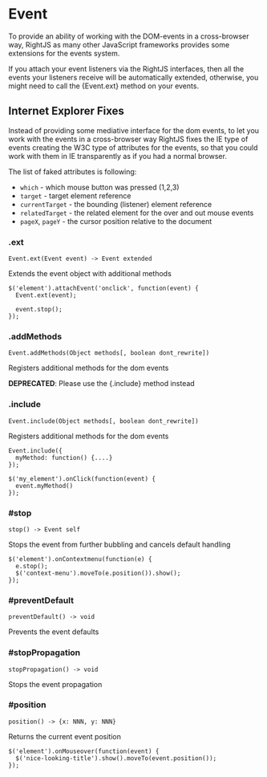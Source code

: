# Event

To provide an ability of working with the DOM-events in a cross-browser way,
RightJS as many other JavaScript frameworks provides some extensions for the
events system.

If you attach your event listeners via the RightJS interfaces, then all the
events your listeners receive will be automatically extended, otherwise, you
might need to call the {Event.ext} method on your events.

## Internet Explorer Fixes

Instead of providing some mediative interface for the dom events, to let you
work with the events in a cross-browser way RightJS fixes the IE type of
events creating the W3C type of attributes for the events, so that you could
work with them in IE transparently as if you had a normal browser.

The list of faked attributes is following:

* `which` - which mouse button was pressed (1,2,3)
* `target` - target element reference
* `currentTarget` - the bounding (listener) element reference
* `relatedTarget` - the related element for the over and out mouse events
* `pageX`, `pageY` - the cursor position relative to the document
 
### .ext

    Event.ext(Event event) -> Event extended

Extends the event object with additional methods
  
    $('element').attachEvent('onclick', function(event) {
      Event.ext(event);
      
      event.stop();
    });


### .addMethods

    Event.addMethods(Object methods[, boolean dont_rewrite])

Registers additional methods for the dom events

__DEPRECATED__: Please use the {.include} method instead

    
### .include

    Event.include(Object methods[, boolean dont_rewrite])

Registers additional methods for the dom events

    Event.include({
      myMethod: function() {....}
    });

    $('my_element').onClick(function(event) {
      event.myMethod()
    });



### #stop

    stop() -> Event self

Stops the event from further bubbling and cancels default handling

    $('element').onContextmenu(function(e) {
      e.stop();
      $('context-menu').moveTo(e.position()).show();
    });


### #preventDefault

    preventDefault() -> void

Prevents the event defaults
  

### #stopPropagation

    stopPropagation() -> void

Stops the event propagation


### #position

    position() -> {x: NNN, y: NNN}

Returns the current event position

    $('element').onMouseover(function(event) {
      $('nice-looking-title').show().moveTo(event.position());
    });


